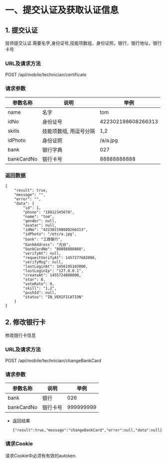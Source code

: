 # 一、提交认证及获取认证信息

## 1. 提交认证
技师提交认证.需要名字,身份证号,技能项数组，身份证照，银行，银行地址，银行卡号
### URL及请求方法
POST /api/mobile/technician/certificate

### 请求参数

| 参数名称 | 说明 | 举例 |
| ------ | ---- | --- |
| name | 名字 | tom |
| idNo | 身份证号 | 422302198608266313 |
| skills| 技能项数组, 用逗号分隔 | 1,2 |
| idPhoto| 身份证照 | /a/a.jpg |
| bank| 银行字典 | 027 |
| bankCardNo| 银行卡号 | 88888888888 |


### 返回数据

```
{
    "result": true,
    "message": "",
    "error": "",
    "data": {
        "id": 1,
        "phone": "18812345678",
        "name": "tom",
        "gender": null,
        "avatar": null,
        "idNo": "422302198608266313",
        "idPhoto": "/etc/a.jpg",
        "bank": "工商银行",
        "bankAddress": "光谷",
        "bankCardNo": "88888888888",
        "verifyAt": null,
        "requestVerifyAt": 1457277682096,
        "verifyMsg": null,
        "lastLoginAt": 1456195103000,
        "lastLoginIp": "127.0.0.1",
        "createAt": 1455724800000,
        "star": 0,
        "voteRate": 0,
        "skill": "1,2",
        "pushId": null,
        "status": "IN_VERIFICATION"
    }
}
```

## 2. 修改银行卡
修改银行卡信息
### URL及请求方法
POST /api/mobile/technician/changeBankCard

### 请求参数

| 参数名称 | 说明 | 举例 |
| ------ | ---- | --- |
| bank | 银行 | 026 |
| bankCardNo | 银行卡号 | 999999999 |

* 返回结果
    ```
    {"result":true,"message":"changeBankCard","error":null,"data":null}
    ```

### 请求Cookie
请求Cookie中必须有有效的autoken.